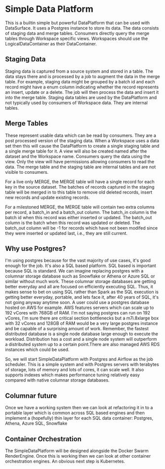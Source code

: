 # Simple Data Platform

This is a builtin simple but powerful DataPlatform that can be used with DataSurface. It uses a Postgres instance to store its data. The data consists of staging data and merge tables. Consumers directly query the merge tables through Workspace specific views. Workspaces should use the LogicalDataContainer as their DataContainer.

## Staging Data

Staging data is captured from a source system and stored in a table. The data stays there and is processed by a job to augment the data in the merge table. For example, staging data might be grouped by a batch id and each record might have a enum column indicating whether the record represents an insert, update or a delete. The job will then process the data and insert it into the merge table. Staging data tables are used by the DataPlatform and not typically used by consumers of Workspace data. They are internal tables.

## Merge Tables

These represent usable data which can be read by consumers. They are a post processed version of the staging data. When a Workspace uses a data set then this will cause the DataPlatform to create a single staging table and a single merge table for it. A view will also be created named after the dataset and the Workspace name. Consumers query the data using the view. Only the view will have permissions allowing consumers to read the data. The merge table and the staging table are internal tables and are not visible to consumers.

For a live only MERGE, the MERGE table will have a single record for each key in the source dataset. The batches of records captured in the staging table will be merged in to this table to remove old deleted records, insert new records and update existing records.

For a milestoned MERGE, the MERGE table will contain two extra columns per record, a batch_in and a batch_out column. The batch_in column is the batch id when this record was either inserted or updated. The batch_out column is the batch when this record was updated or deleted. The batch_out column will be -1 for records which have not been modifed since they were inserted or updated last, i.e., they are still current.

## Why use Postgres?

I'm using postgres because for the vast majority of use cases, it's good enough for the job. It's also a SQL based platform. SQL based is important because SQL is standard. We can imagine replacing postgres with a columnar storage database such as Snowflake or Athena or Azure SQL or similar without much work. These columnar storage databases are getting better everyday and all are focused on efficiently executing SQL. Thus, it makes sense to bet on using SQL rather than Spark as the SQL execution is getting better everyday, portable, and lets face it, after 40 years of SQL, it's not going anyway anytime soon. A user could use a postgres database hosted on AWS for example. AWS features servers which can scale up to 192 vCores with 768GB of RAM. I'm not saying postgres can run on 192 vCores, I'm sure there are critical section bottlenecks but a m7i.8xlarge box with 32 vCores and 128GB of RAM would be a very large postgres instance and be capable of a surprising amount of work. Remember, the fastest distributed database is a single node database large enough to execute the workload. Distribution has a cost and a single node system will outperform a distributed system up to a certain point.There are also managed AWS RDS instances which could be used.

So, we will start SimpleDataPlatform with Postgres and Airflow as the job scheduler. This is a simple system and with Postgres servers with terabytes of storage, lots of memory and lots of cores, it can scale well. It also supports indexes which makes performance tuning relatively easy compared with native columnar storage databases.

## Columnar future

Once we have a working system then we can look at refactoring it in to a portable layer which is common across SQL based engines and then implement a (hopefully) thin layer for each SQL data container: Postgres, Athena, Azure SQL, Snowflake

## Container Orchestration

The SimpleDataPlatform will be designed alongside the Docker Swarm RenderEngine. Once this is working then we can look at other container orchestration engines. An obvious next step is Kubernetes.
